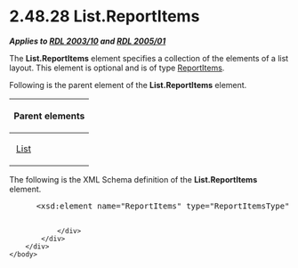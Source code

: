 <html dir="LTR" xmlns:mshelp="http://msdn.microsoft.com/mshelp" xmlns:ddue="http://ddue.schemas.microsoft.com/authoring/2003/5" xmlns:xlink="http://www.w3.org/1999/xlink" xmlns:tool="http://www.microsoft.com/tooltip">
    <head>
        <meta http-equiv="Content-Type" content="text/html; CHARSET=utf-8"></meta>
        <meta name="save" content="history"></meta>
        <title>2.48.28 List.ReportItems</title>
        <xml>
            <mshelp:toctitle title="2.48.28 List.ReportItems"></mshelp:toctitle>
            <mshelp:rltitle title="[MS-RDL]: List.ReportItems"></mshelp:rltitle>
            <mshelp:keyword index="A" term="6bf5aad8-8e36-462e-a346-74110c96c93f"></mshelp:keyword>
            <mshelp:attr name="DCSext.ContentType" value="open specification"></mshelp:attr>
            <mshelp:attr name="AssetID" value="6bf5aad8-8e36-462e-a346-74110c96c93f"></mshelp:attr>
            <mshelp:attr name="TopicType" value="kbRef"></mshelp:attr>
            <mshelp:attr name="DCSext.Title" value="[MS-RDL]: List.ReportItems" />
        </xml>
    </head>
    <body>
        <div id="header">
            <h1 class="heading">2.48.28 List.ReportItems</h1>
        </div>
        <div id="mainSection">
            <div id="mainBody">
                <div id="allHistory" class="saveHistory"></div>
                <div id="sectionSection0" class="section" name="collapseableSection">
                    

<p><b><i>Applies to </i></b><a href="a7e2ad00-07c8-4f6d-80ab-3ad55df7b233.htm"><b><i>RDL 2003/10</i></b></a><b>
<i>and </i></b><a href="3ebe2912-4958-4832-b391-cad1f5e13338.htm"><b><i>RDL 2005/01</i></b></a></p>

<p>The <b>List.ReportItems</b> element specifies a collection
of the elements of a list layout. This element is optional and is of type <a href="c5fef915-e842-43b4-91f9-56af4eb15be0.htm">ReportItems</a>.</p>

<p>Following is the parent element of the <b>List.ReportItems</b>
element.</p>

<table>
 <thead>
  <tr>
   <th>
   <p>Parent elements</p>
   </th>
  </tr>
 </thead>
 <tr>
  <td>
  <p> <a href="ea4c625c-0558-4fb3-b3b8-bde6c160b1e2.htm">List</a>
  </p>
  </td>
 </tr>
</table>

<p>The following is the XML Schema definition of the <b>List.ReportItems</b>
element.           </p>

<dl>
<dd>
<div><pre> &lt;xsd:element name=&quot;ReportItems&quot; type=&quot;ReportItemsType&quot; minOccurs=&quot;0&quot; /&gt;
  
</pre></div>
</dd></dl>


                </div>
            </div>
        </div>
    </body>
</html>